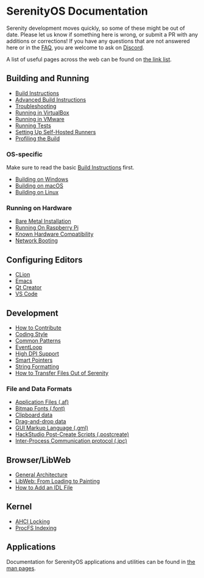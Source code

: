 # SerenityOS Documentation

Serenity development moves quickly, so some of these might be out of date. Please let us know if something here is wrong, or submit a PR with any additions or corrections! If you have any questions that are not answered here or in the [FAQ](FAQ.md), you are welcome to ask on [Discord](../README.md#get-in-touch-and-participate).

A list of useful pages across the web can be found on [the link list](Links.md).

## Building and Running
* [Build Instructions](BuildInstructions.md)
* [Advanced Build Instructions](AdvancedBuildInstructions.md)
* [Troubleshooting](Troubleshooting.md)
* [Running in VirtualBox](VirtualBox.md)
* [Running in VMware](VMware.md)
* [Running Tests](RunningTests.md)
* [Setting Up Self-Hosted Runners](SelfHostedRunners.md)
* [Profiling the Build](BuildProfilingInstructions.md)

### OS-specific
Make sure to read the basic [Build Instructions](BuildInstructions.md) first.
* [Building on Windows](BuildInstructionsWindows.md)
* [Building on macOS](BuildInstructionsMacOS.md)
* [Building on Linux](BuildInstructionsOther.md)

### Running on Hardware
* [Bare Metal Installation](BareMetalInstallation.md)
* [Running On Raspberry Pi](RunningOnRaspberryPi.md)
* [Known Hardware Compatibility](HardwareCompatibility.md)
* [Network Booting](NetworkBoot.md)

## Configuring Editors
* [CLion](CLionConfiguration.md)
* [Emacs](EmacsConfiguration.md)
* [Qt Creator](QtCreatorConfiguration.md)
* [VS Code](VSCodeConfiguration.md)

## Development
* [How to Contribute](../CONTRIBUTING.md)
* [Coding Style](CodingStyle.md)
* [Common Patterns](Patterns.md)
* [EventLoop](EventLoop.md)
* [High DPI Support](HighDPI.md)
* [Smart Pointers](SmartPointers.md)
* [String Formatting](StringFormatting.md)
* [How to Transfer Files Out of Serenity](TransferringFiles.md)

### File and Data Formats
* [Application Files (.af)](../Base/usr/share/man/man5/af.md)
* [Bitmap Fonts (.font)](../Base/usr/share/man/man5/font.md)
* [Clipboard data](../Base/usr/share/man/man5/clipboard.md)
* [Drag-and-drop data](../Base/usr/share/man/man5/drag-and-drop.md)
* [GUI Markup Language (.gml)](../Base/usr/share/man/man5/GML.md)
* [HackStudio Post-Create Scripts (.postcreate)](../Base/usr/share/man/man5/postcreate.md)
* [Inter-Process Communication protocol (.ipc)](../Base/usr/share/man/man4/ipc.md)

## Browser/LibWeb
* [General Architecture](Browser/ProcessArchitecture.md)
* [LibWeb: From Loading to Painting](Browser/LibWebFromLoadingToPainting.md)
* [How to Add an IDL File](Browser/AddNewIDLFile.md)

## Kernel
* [AHCI Locking](Kernel/AHCILocking.md)
* [ProcFS Indexing](Kernel/ProcFSIndexing.md)

## Applications
Documentation for SerenityOS applications and utilities can be found in [the man pages](https://man.serenityos.org/).
